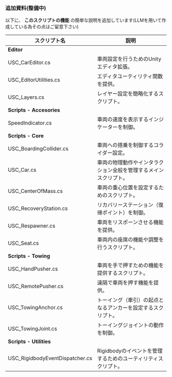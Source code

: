 ### 追加資料(整備中)
以下に、 **このスクリプトの機能** の簡単な説明を追加しています(LLMを用いて作成している為その点はご留意下さい)

| **スクリプト名**               | **説明**                                                                                                                                  |
|--------------------------------|------------------------------------------------------------------------------------------------------------------------------------------|
| **Editor**                     |                                                                                                                                          |
| USC_CarEditor.cs               | 車両設定を行うためのUnityエディタ拡張。                                                                                                   |
| USC_EditorUtilities.cs         | エディタユーティリティ関数を提供。                                                                                                       |
| USC_Layers.cs                  | レイヤー設定を簡略化するスクリプト。                                                                                                     |
| **Scripts - Accesories**       |                                                                                                                                          |
| SpeedIndicator.cs              | 車両の速度を表示するインジケーターを制御。                                                                                               |
| **Scripts - Core**             |                                                                                                                                          |
| USC_BoardingCollider.cs        | 車両への搭乗を制御するコライダー設定。                                                                                                   |
| USC_Car.cs                     | 車両の物理動作やインタラクション全般を管理するメインスクリプト。                                                                         |
| USC_CenterOfMass.cs            | 車両の重心位置を設定するためのスクリプト。                                                                                               |
| USC_RecoveryStation.cs         | リカバリーステーション（復帰ポイント）を制御。                                                                                           |
| USC_Respawner.cs               | 車両をリスポーンさせる機能を提供。                                                                                                       |
| USC_Seat.cs                    | 車両内の座席の機能や調整を行うスクリプト。                                                                                               |
| **Scripts - Towing**           |                                                                                                                                          |
| USC_HandPusher.cs              | 車両を手で押すための機能を提供するスクリプト。                                                                                           |
| USC_RemotePusher.cs            | 遠隔で車両を押す機能を提供。                                                                                                            |
| USC_TowingAnchor.cs            | トーイング（牽引）の起点となるアンカーを設定するスクリプト。                                                                             |
| USC_TowingJoint.cs             | トーイングジョイントの動作を制御。                                                                                                       |
| **Scripts - Utilities**        |                                                                                                                                          |
| USC_RigidbodyEventDispatcher.cs | Rigidbodyのイベントを管理するためのユーティリティスクリプト。     

